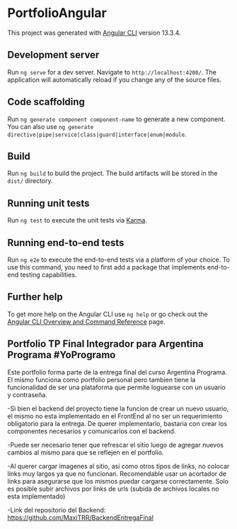 # PortfolioAngular

This project was generated with [Angular CLI](https://github.com/angular/angular-cli) version 13.3.4.

## Development server

Run `ng serve` for a dev server. Navigate to `http://localhost:4200/`. The application will automatically reload if you change any of the source files.

## Code scaffolding

Run `ng generate component component-name` to generate a new component. You can also use `ng generate directive|pipe|service|class|guard|interface|enum|module`.

## Build

Run `ng build` to build the project. The build artifacts will be stored in the `dist/` directory.

## Running unit tests

Run `ng test` to execute the unit tests via [Karma](https://karma-runner.github.io).

## Running end-to-end tests

Run `ng e2e` to execute the end-to-end tests via a platform of your choice. To use this command, you need to first add a package that implements end-to-end testing capabilities.

## Further help

To get more help on the Angular CLI use `ng help` or go check out the [Angular CLI Overview and Command Reference](https://angular.io/cli) page.

## Portfolio TP Final Integrador para Argentina Programa #YoProgramo

Este portfolio forma parte de la entrega final del curso Argentina Programa. El mismo funciona como portfolio personal pero tambien tiene la funcionalidad de ser una plataforma que permite loguearse con un usuario y contraseña.

-Si bien el backend del proyecto tiene la funcion de crear un nuevo usuario, el mismo no esta implementado en el FrontEnd al no ser un requerimiento obligatorio para la entrega. De querer implementarlo, bastaria con crear los componentes necesarios y comunicarlos con el backend.

-Puede ser necesario tener que refrescar el sitio luego de agregar nuevos cambios al mismo para que se reflejen en el portfolio.

-Al querer cargar imagenes al sitio, asi como otros tipos de links, no colocar links muy largos ya que no funcionan. Recomendable usar un acortador de links para asegurarse que los mismos puedar cargarse correctamente. Solo es posible subir archivos por links de urls (subida de archivos locales no esta implementado)

-Link del repositorio del Backend:  https://github.com/MaxiTRR/BackendEntregaFinal
